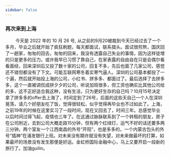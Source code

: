 ```yaml
---
sidebar: false
---
```

### 再次来到上海
&emsp; &emsp;今天是 2022 年的 10 月 26 号, 从之前的9月20被裁到今天已经过去了一个多月，毕业之后就开始了疯狂刷题，每天都面试，联系猎头。面试很煎熬，国庆回了一趟家，匆匆的回去，匆匆的回来，我没有透露自己失业的事情，因为这样徒增的只是更多的压力。或许我早已习惯了靠自己，在家表露的自由自在只是会偶尔看看面经，回来深圳后又投了数十家的公司，回复不多，先后也面了几家公司，感觉还不错但都没有了下文。可能互联网寒冬着实寒气逼人。深圳的公司基本都投了一个遍，然后就开始投上海的公司，小红书、拼多多、都面过了。最后选择了去拼多多，这个一直被调侃成拼夕夕的公司，听说加班很多，但工资也确实比其他公司给的多，这不正好适合我这种，没有生活，只为更好生存的自己吗？10月15号决定拿了拼多多的offer去上海了，时间定到了26号，后面的这些天自己一个人在深圳晃荡，请几个好朋友吃了饭，觉得很轻松，似乎觉得再毕业也不过如此了。上海，之前19年的时候在这里实习了一段时间，现在又回去了，时间三年。总感觉毕业以后时间过得飞起，疫情也三年了。在这通过脉脉联系到了一个转租的朋友，房子在公司附近，去到公司大概走路15分钟，但有两个红绿灯，运气不好的话还要多两三分钟。两个室友一个江西南昌的外号“开阳”，也是多多的，一个内蒙古包头的外号“插神”在浦发银行上班。对未来没有期许就没有失望，对未来做最坏的打算，如果最坏的场景没有发生那便是好运。金虹桥国际金融中心，马上又要开启一段新的旅行了。加油guilin。
